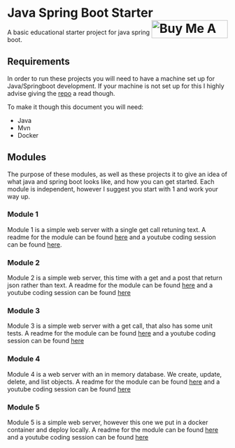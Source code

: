 # Java Spring Boot Starter <div style="float: right"> <a href="https://www.buymeacoffee.com/coffeecode6" target="_blank"><img src="https://cdn.buymeacoffee.com/buttons/default-orange.png" alt="Buy Me A Coffee" height="41" width="174"></a> </div> 

A basic educational starter project for java spring boot.

## Requirements

In order to run these projects you will need to have a machine set up for Java/Springboot development. If your machine
is not set up for this I highly advise giving the [repo](https://github.com/CoffeeCodeAndCreatine/developer_set_up) a
read though.

To make it though this document you will need:

* Java
* Mvn
* Docker

## Modules

The purpose of these modules, as well as these projects it to give an idea of what java and spring boot looks like, and
how you can get started.
Each module is independent, however I suggest you start with 1 and work your way up.

### Module 1

Module 1 is a simple web server with a single get call retuning text. A readme for the module can be
found [here](demo1/README.md) and a youtube coding session can be found [here](https://youtu.be/ccrB3ERqKCg).

### Module 2

Module 2 is a simple web server, this time with a get and a post that return json rather than text. A readme for the
module can be found [here](demo2/README.md) and a youtube coding session can be found [here](https://youtu.be/UnY40pK_5PA)

### Module 3

Module 3 is a simple web server with a get call, that also has some unit tests. A readme for the module can be
found [here](demo3/README.md) and a youtube coding session can be found [here](https://youtu.be/eT79hBmhU7o)

### Module 4

Module 4 is a web server with an in memory database. We create, update, delete, and list objects. A readme for the
module can be found [here](demo4/README.md) and a youtube coding session can be found [here](https://youtu.be/e7tqRrnDGhQ)

### Module 5

Module 5 is a simple web server, however this one we put in a docker container and deploy locally. A readme for the
module can be found [here](demo5/README.md) and a youtube coding session can be found [here](https://youtu.be/zM1cGMm-Xdo)